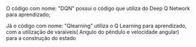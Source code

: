 O código com nome: "DQN" possui o código que utiliza do Deep Q Network para aprendizado;

Jã o código com nome:  "Qlearning" utiliza o Q Learning para aprendizado, com a utilização de  varaiveis( Angulo do pêndulo e velocidade angular) para a construção do estado
